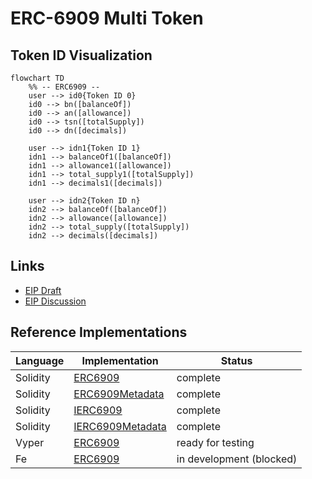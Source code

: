 # ERC-6909 Multi Token

## Token ID Visualization

```mermaid
flowchart TD
    %% -- ERC6909 --
    user --> id0{Token ID 0}
    id0 --> bn([balanceOf])
    id0 --> an([allowance])
    id0 --> tsn([totalSupply])
    id0 --> dn([decimals])

    user --> idn1{Token ID 1}
    idn1 --> balanceOf1([balanceOf])
    idn1 --> allowance1([allowance])
    idn1 --> total_supply1([totalSupply])
    idn1 --> decimals1([decimals])

    user --> idn2{Token ID n}
    idn2 --> balanceOf([balanceOf])
    idn2 --> allowance([allowance])
    idn2 --> total_supply([totalSupply])
    idn2 --> decimals([decimals])
```

## Links

- [EIP Draft](https://github.com/ethereum/EIPs/pull/6909)
- [EIP Discussion](https://ethereum-magicians.org/t/eip-6909-multi-token-standard/13891)

## Reference Implementations

| Language | Implementation                                          | Status                   |
| -------- | ------------------------------------------------------- | ------------------------ |
| Solidity | [ERC6909](src/ERC6909.sol)                              | complete                 |
| Solidity | [ERC6909Metadata](src/ERC6909Metadata.sol)              | complete                 |
| Solidity | [IERC6909](src/interfaces/IERC6909.sol)                 | complete                 |
| Solidity | [IERC6909Metadata](src/interfaces/IERC6909Metadata.sol) | complete                 |
| Vyper    | [ERC6909](alt/ERC6909.vy)                               | ready for testing        |
| Fe       | [ERC6909](alt/ERC6909.fe)                               | in development (blocked) |
